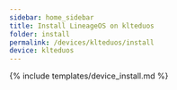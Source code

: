 ```yaml
---
sidebar: home_sidebar
title: Install LineageOS on klteduos
folder: install
permalink: /devices/klteduos/install
device: klteduos
---
```

{% include templates/device_install.md %}
